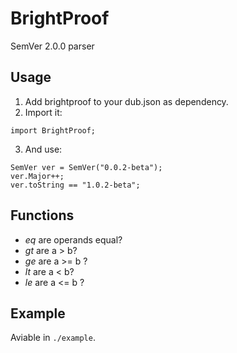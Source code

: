 BrightProof
=============
SemVer 2.0.0 parser

## Usage
1. Add brightproof to your dub.json as dependency.
2. Import it:
```
import BrightProof;
```
3. And use:
```
SemVer ver = SemVer("0.0.2-beta");
ver.Major++;
ver.toString == "1.0.2-beta";
```

## Functions
- *eq* are operands equal?
- *gt* are a > b?
- *ge* are a >= b ?
- *lt* are a < b?
- *le* are a <= b ?

## Example
Aviable in `./example`.
